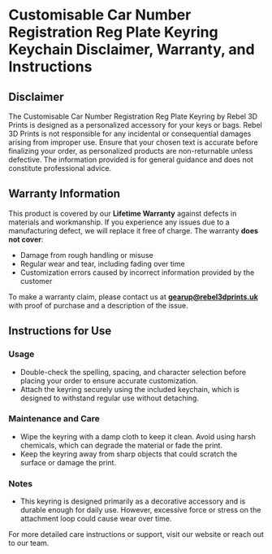 # Customisable Car Number Registration Reg Plate Keyring Keychain Disclaimer, Warranty, and Instructions

## Disclaimer

The Customisable Car Number Registration Reg Plate Keyring by Rebel 3D Prints is designed as a personalized accessory for your keys or bags. Rebel 3D Prints is not responsible for any incidental or consequential damages arising from improper use. Ensure that your chosen text is accurate before finalizing your order, as personalized products are non-returnable unless defective. The information provided is for general guidance and does not constitute professional advice.

## Warranty Information

This product is covered by our **Lifetime Warranty** against defects in materials and workmanship. If you experience any issues due to a manufacturing defect, we will replace it free of charge. The warranty **does not cover**:

- Damage from rough handling or misuse
- Regular wear and tear, including fading over time
- Customization errors caused by incorrect information provided by the customer

To make a warranty claim, please contact us at **gearup@rebel3dprints.uk** with proof of purchase and a description of the issue.

## Instructions for Use

### Usage

- Double-check the spelling, spacing, and character selection before placing your order to ensure accurate customization.
- Attach the keyring securely using the included keychain, which is designed to withstand regular use without detaching.

### Maintenance and Care

- Wipe the keyring with a damp cloth to keep it clean. Avoid using harsh chemicals, which can degrade the material or fade the print.
- Keep the keyring away from sharp objects that could scratch the surface or damage the print.

### Notes

- This keyring is designed primarily as a decorative accessory and is durable enough for daily use. However, excessive force or stress on the attachment loop could cause wear over time.

For more detailed care instructions or support, visit our website or reach out to our team.
